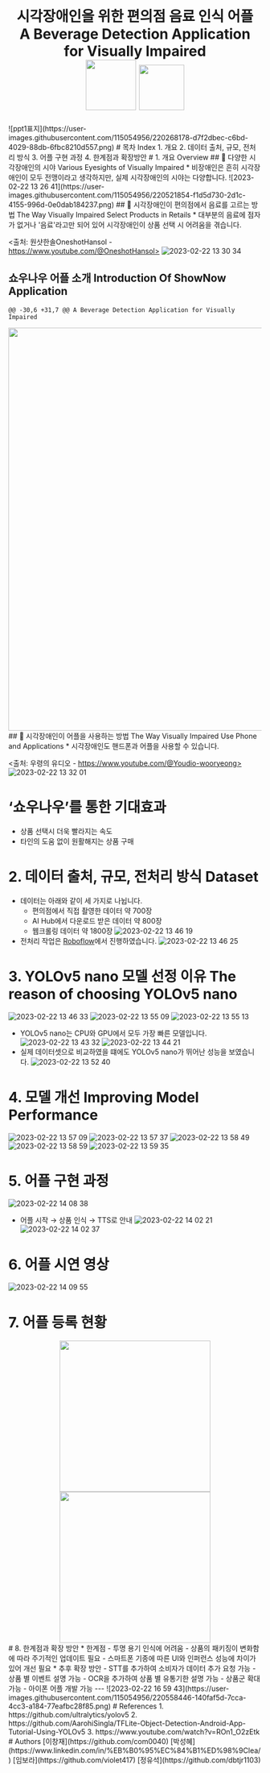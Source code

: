 <h1 align="center"> 
시각장애인을 위한 편의점 음료 인식 어플<br/>
A Beverage Detection Application for Visually Impaired
<br> 
<img src="https://img.shields.io/badge/Python-3776AB?style=flat&logo=Python&logoColor=white" width="100">
<img src="https://img.shields.io/badge/YOLO-00FFFF?style=flat&logo=SVG&logoColor=white" width="90">
</h1>
![ppt1표지](https://user-images.githubusercontent.com/115054956/220268178-d7f2dbec-c6bd-4029-88db-6fbc8210d557.png)
# 목차 Index
1. 개요
2. 데이터 출처, 규모, 전처리 방식
3. 어플 구현 과정
4. 한계점과 확장방안
# 1. 개요 Overview
## 👀 다양한 시각장애인의 시야 Various Eyesights of Visually Impaired
* 비장애인은 흔히 시각장애인이 모두 전맹이라고 생각하지만, 실제 시각장애인의 시야는 다양합니다.
![2023-02-22 13 26 41](https://user-images.githubusercontent.com/115054956/220521854-f1d5d730-2d1c-4155-996d-0e0dab184237.png)
## 🧃 시각장애인이 편의점에서 음료를 고르는 방법 The Way Visually Impaired Select Products in Retails
* 대부분의 음료에 점자가 없거나 '음료'라고만 되어 있어 시각장애인이 상품 선택 시 어려움을 겪습니다.

<출처: 원샷한솔OneshotHansol  -  https://www.youtube.com/@OneshotHansol>
![2023-02-22 13 30 34](https://user-images.githubusercontent.com/115054956/220522326-1bebd7f5-a008-4ddb-a7a1-69050e631fb1.png)

## 쇼우나우 어플 소개 Introduction Of ShowNow Application

    
        
          
    

        
    
    @@ -30,6 +31,7 @@ A Beverage Detection Application for Visually Impaired
  
<div align="center"> <img src="https://user-images.githubusercontent.com/115054956/220498305-a9a433ed-435e-49ab-a435-8c6cb0d3ac5c.png" width="800"> </div>
## 📱 시각장애인이 어플을 사용하는 방법 The Way Visually Impaired Use Phone and Applications
* 시각장애인도 핸드폰과 어플을 사용할 수 있습니다.

<출처: 우령의 유디오 - https://www.youtube.com/@Youdio-wooryeong>
![2023-02-22 13 32 01](https://user-images.githubusercontent.com/115054956/220522515-370c12f0-7c77-487e-a0da-591d83953a70.png)

# ‘쇼우나우’를 통한 기대효과

    
          
            
    

          
    
    
  
 - 상품 선택시 더욱 빨라지는 속도
 - 타인의 도움 없이 원활해지는 상품 구매 
# 2. 데이터 출처, 규모, 전처리 방식 Dataset
* 데이터는 아래와 같이 세 가지로 나뉩니다.
  - 편의점에서 직접 촬영한 데이터 약 700장
  - AI Hub에서 다운로드 받은 데이터 약 800장
  - 웹크롤링 데이터 약 1800장
![2023-02-22 13 46 19](https://user-images.githubusercontent.com/115054956/220524488-33979103-ee42-43b6-b85e-d9cefdefe387.png)
* 전처리 작업은 [Roboflow](https://app.roboflow.com/mainproject)에서 진행하였습니다. 
![2023-02-22 13 46 25](https://user-images.githubusercontent.com/115054956/220524498-a5f79f4e-b9fc-4e30-8aea-17ba3b6f6c8a.png)
# 3. YOLOv5 nano 모델 선정 이유 The reason of choosing YOLOv5 nano
![2023-02-22 13 46 33](https://user-images.githubusercontent.com/115054956/220524502-aa87561b-4876-46a2-9f51-6736c379f56f.png)
![2023-02-22 13 55 09](https://user-images.githubusercontent.com/115054956/220525699-3909b544-2acf-4a4a-82e5-7d6c66889cc1.png)
![2023-02-22 13 55 13](https://user-images.githubusercontent.com/115054956/220525705-4850cb91-5048-4b39-9966-430fc1e7576c.png)
* YOLOv5 nano는 CPU와 GPU에서 모두 가장 빠른 모델입니다.
![2023-02-22 13 43 32](https://user-images.githubusercontent.com/115054956/220524241-ffd09189-c4f9-420a-be9c-a51a544ca96d.png)
![2023-02-22 13 44 21](https://user-images.githubusercontent.com/115054956/220524246-fa161b0f-9227-4d07-bb81-04e37928c55d.png)
* 실제 데이터셋으로 비교하였을 떄에도 YOLOv5 nano가 뛰어난 성능을 보였습니다.
![2023-02-22 13 52 40](https://user-images.githubusercontent.com/115054956/220525350-5671879c-ca04-4776-8080-b74136b879a3.png)
# 4. 모델 개선 Improving Model Performance
![2023-02-22 13 57 09](https://user-images.githubusercontent.com/115054956/220526292-c49d5261-213f-483c-a35c-51529c85657e.png)
![2023-02-22 13 57 37](https://user-images.githubusercontent.com/115054956/220526299-60161cac-1925-43d0-b442-5f48dd34de8d.png)
![2023-02-22 13 58 49](https://user-images.githubusercontent.com/115054956/220526300-e1cf4d03-c8b7-4344-8e21-0dea250d9d86.png)
![2023-02-22 13 58 59](https://user-images.githubusercontent.com/115054956/220526303-a06f82be-5eab-4be5-8d1c-e44aadb17ffe.png)
![2023-02-22 13 59 35](https://user-images.githubusercontent.com/115054956/220526305-78d0ed0d-d8c8-40b1-b146-fde0e630ae4a.png)
# 5. 어플 구현 과정
![2023-02-22 14 08 38](https://user-images.githubusercontent.com/115054956/220527743-5d4e9cb0-f43a-43db-b3c3-1a9f17d72ca7.png)
* 어플 시작 → 상품 인식 → TTS로 안내
![2023-02-22 14 02 21](https://user-images.githubusercontent.com/115054956/220527755-73d6132e-8344-4ed1-87c9-d053f8da5841.png)
![2023-02-22 14 02 37](https://user-images.githubusercontent.com/115054956/220527759-9511ad1f-4f84-4d6d-91fb-cf43938f04a2.png)
# 6. 어플 시연 영상
![2023-02-22 14 09 55](https://user-images.githubusercontent.com/115054956/220527975-04b09f70-9769-4669-ba2a-8f432699f570.png)
# 7. 어플 등록 현황
<div align="center"> <img src="https://user-images.githubusercontent.com/115054956/220560165-c4ff3eed-8ba0-4803-b0c1-fe7d2bdbb437.png" width="300"> </div>
<div align="center"> <img src="https://user-images.githubusercontent.com/115054956/220528400-21bb28d4-8df9-4292-8764-421e20b3b004.jpg" width="300"> </div>
# 8. 한계점과 확장 방안
* 한계점
  - 투명 용기 인식에 어려움
  - 상품의 패키징이 변화함에 따라 주기적인 업데이트 필요
  - 스마트폰 기종에 따른 UI와 인퍼런스 성능에 차이가 있어 개선 필요
* 추후 확장 방안
  - STT를 추가하여 소비자가 데이터 추가 요청 가능
  - 상품 별 이벤트 설명 가능
  - OCR을 추가하여 상품 별 유통기한 설명 가능
  - 상품군 확대 가능
  - 아이폰 어플 개발 가능
---
![2023-02-22 16 59 43](https://user-images.githubusercontent.com/115054956/220558446-140faf5d-7cca-4cc3-a184-77eafbc28f85.png)
# References
1. https://github.com/ultralytics/yolov5
2. https://github.com/AarohiSingla/TFLite-Object-Detection-Android-App-Tutorial-Using-YOLOv5
3. https://www.youtube.com/watch?v=ROn1_O2zEtk
# Authors
[이창재](https://github.com/com0040) [박성혜](https://www.linkedin.com/in/%EB%B0%95%EC%84%B1%ED%98%9Clea/) [임보라](https://github.com/violet417) [정유석](https://github.com/dbtjr1103)
